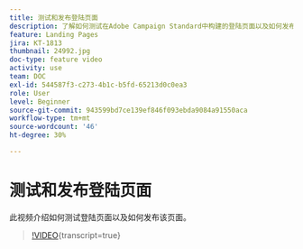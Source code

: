 ```yaml
---
title: 测试和发布登陆页面
description: 了解如何测试在Adobe Campaign Standard中构建的登陆页面以及如何发布该页面。
feature: Landing Pages
jira: KT-1813
thumbnail: 24992.jpg
doc-type: feature video
activity: use
team: DOC
exl-id: 544587f3-c273-4b1c-b5fd-65213d0c0ea3
role: User
level: Beginner
source-git-commit: 943599bd7ce139ef846f093ebda9084a91550aca
workflow-type: tm+mt
source-wordcount: '46'
ht-degree: 30%

---
```


# 测试和发布登陆页面

此视频介绍如何测试登陆页面以及如何发布该页面。

>[!VIDEO](https://video.tv.adobe.com/v/24092?learn=on){transcript=true}
